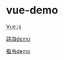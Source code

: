 # vue-demo

[Vue.js](https://wscats.github.io/vue-demo/vue.js)

[路由demo](https://github.com/Wscats/vue-demo/blob/master/route.html)

[指令demo](https://wscats.github.io/vue-demo/指令.html)
